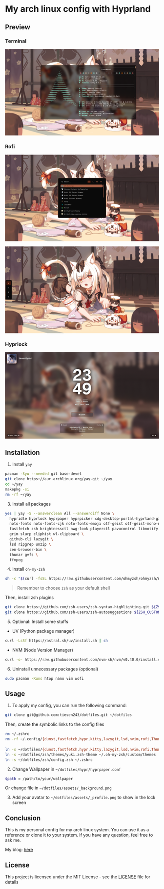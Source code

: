# My arch linux config with Hyprland

## Preview

### Terminal

![preview-01](./assets/preview-01.png)

### Rofi

![preview-02](./assets/preview-02.png)

![preview-03](./assets/preview-03.png)

### Hyprlock

![preview-04](./assets/preview-04.png)

## Installation

1. Install `yay`

```bash
pacman -Syu --needed git base-devel
git clone https://aur.archlinux.org/yay.git ~/yay
cd ~/yay
makepkg -si
rm -rf ~/yay
```

3. Install all packages

```bash
yes | yay -S --answerclean All --answerdiff None \
  hypridle hyprlock hyprpaper hyprpicker xdg-desktop-portal-hyprland-git rofi-wayland \
  noto-fonts noto-fonts-cjk noto-fonts-emoji otf-geist otf-geist-mono-nerd \
  fastfetch zsh brightnessctl nwg-look playerctl pavucontrol libnotify \
  grim slurp cliphist wl-clipboard \
  github-cli lazygit \
  lsd ripgrep unzip \
  zen-browser-bin \
  thunar gvfs \
  ffmpeg
```

4. Install `oh-my-zsh`

```bash
sh -c "$(curl -fsSL https://raw.githubusercontent.com/ohmyzsh/ohmyzsh/master/tools/install.sh)"
```

> Remember to choose `zsh` as your default shell

Then, install zsh plugins

```bash
git clone https://github.com/zsh-users/zsh-syntax-highlighting.git ${ZSH_CUSTOM:-~/.oh-my-zsh/custom}/plugins/zsh-syntax-highlighting
git clone https://github.com/zsh-users/zsh-autosuggestions ${ZSH_CUSTOM:-~/.oh-my-zsh/custom}/plugins/zsh-autosuggestions
```

5. Optional: Install some stuffs

- UV (Python package manager)

```bash
curl -LsSf https://astral.sh/uv/install.sh | sh
```

- NVM (Node Version Manager)

```bash
curl -o- https://raw.githubusercontent.com/nvm-sh/nvm/v0.40.0/install.sh | bash
```

6. Uninstall unnecessary packages (optional)

```bash
sudo pacman -Runs htop nano vim wofi
```

## Usage

1. To apply my config, you can run the following command:

```bash
git clone git@github.com:tiesen243/dotfiles.git ~/dotfiles
```

Then, create the symbolic links to the config files

```bash
rm ~/.zshrc
rm -rf ~/.config/{dunst,fastfetch,hypr,kitty,lazygit,lsd,nvim,rofi,Thunar}

ln -s ~/dotfiles/{dunst,fastfetch,hypr,kitty,lazygit,lsd,nvim,rofi,Thunar} ~/.config
ln -s ~/dotfiles/zsh/themes/yuki.zsh-theme ~/.oh-my-zsh/custom/themes
ln -s ~/dotfiles/zsh/config.zsh ~/.zshrc
```

2. Change Wallpaper in `~/dotfiles/hypr/hyprpaper.conf`

```bash
$path = /path/to/your/wallpaper
```

Or change file in `~/dotfiles/assets/_background.png`

3. Add your avatar to `~/dotfiles/assets/_profile.png` to show in the lock screen

## Conclusion

This is my personal config for my arch linux system. You can use it as a reference or clone it to your system. If you have any question, feel free to ask me.

My blog: [here](https://tiesen.id.vn/blogs/arch-linux-hyprland-setup/)

## License

This project is licensed under the MIT License - see the [LICENSE](LICENSE) file for details
